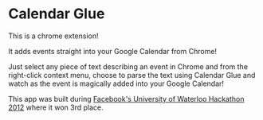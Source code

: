 Calendar Glue
=============

This is a chrome extension!

It adds events straight into your Google Calendar from Chrome!

Just select any piece of text describing an event in Chrome and from the right-click context menu, choose to parse 
the text using Calendar Glue and watch as the event is magically added into your Google Calendar!

This app was built during [Facebook's University of Waterloo Hackathon 2012](https://www.facebook.com/events/205373126215919/) 
where it won 3rd place.
